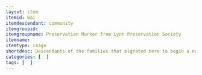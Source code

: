 ```yaml
---
layout: item
itemid: 0ai
itemdescendant: community
itemgroupid: 
itemgroupname: Preservation Marker from Lynn Preservation Society
itemname: 
itemtype: image
shortdesc: Descendants of the families that migrated here to begin a new life of freedom and fellowship. We are very lucky they chose our area to live! They want to keep the great alive for all generations to come.
categories: [  ]
tags: [  ]
---
```


